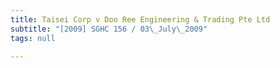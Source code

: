 ```yaml
---
title: Taisei Corp v Doo Ree Engineering & Trading Pte Ltd
subtitle: "[2009] SGHC 156 / 03\_July\_2009"
tags: null

---
```


